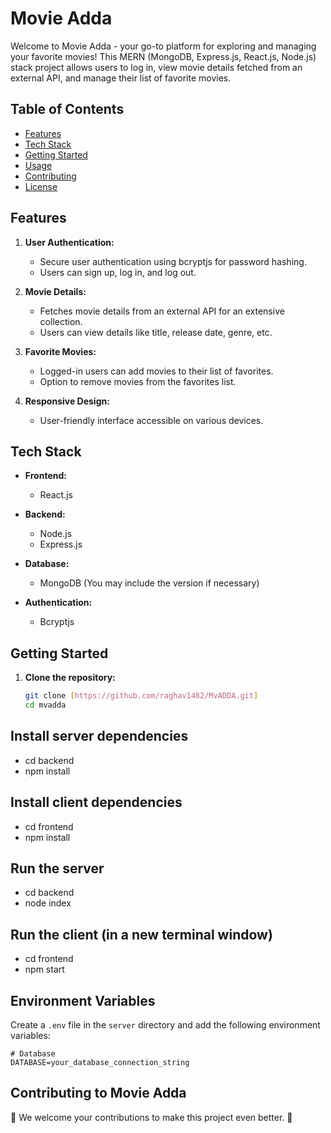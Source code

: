 # Movie Adda

Welcome to Movie Adda - your go-to platform for exploring and managing your favorite movies! This MERN (MongoDB, Express.js, React.js, Node.js) stack project allows users to log in, view movie details fetched from an external API, and manage their list of favorite movies.

## Table of Contents

- [Features](#features)
- [Tech Stack](#tech-stack)
- [Getting Started](#getting-started)
- [Usage](#usage)
- [Contributing](#contributing)
- [License](#license)

## Features

1. **User Authentication:**
   - Secure user authentication using bcryptjs for password hashing.
   - Users can sign up, log in, and log out.

2. **Movie Details:**
   - Fetches movie details from an external API for an extensive collection.
   - Users can view details like title, release date, genre, etc.

3. **Favorite Movies:**
   - Logged-in users can add movies to their list of favorites.
   - Option to remove movies from the favorites list.

4. **Responsive Design:**
   - User-friendly interface accessible on various devices.

## Tech Stack

- **Frontend:**
  - React.js

- **Backend:**
  - Node.js
  - Express.js

- **Database:**
  - MongoDB (You may include the version if necessary)

- **Authentication:**
  - Bcryptjs

## Getting Started

1. **Clone the repository:**
   ```bash
   git clone [https://github.com/raghav1482/MvADDA.git]
   cd mvadda
## Install server dependencies
- cd backend
- npm install

## Install client dependencies
- cd frontend
- npm install

## Run the server
- cd backend
- node index

## Run the client (in a new terminal window)
- cd frontend
- npm start

## Environment Variables

Create a `.env` file in the `server` directory and add the following environment variables:

```plaintext
# Database
DATABASE=your_database_connection_string

```

## Contributing to Movie Adda

🎉 We welcome your contributions to make this project even better. 🎉
